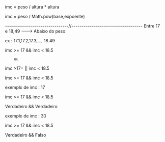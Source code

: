 # 

imc = peso / altura * altura

imc = peso / Math.pow(base,expoente)

--------------------------------//------------------------------------
Entre 17 e 18,49 ---> Abaixo do peso

ex : 17.1,17.2,17.3,..., 18.49

imc >= 17 && imc < 18.5

        ou

imc >17= || imc < 18.5


imc >= 17 && imc < 18.5

exemplo de imc : 17


imc >= 17 && imc < 18.5

 Verdadeiro  && Verdadeiro


 exemplo de imc : 30


imc >= 17 && imc < 18.5

 Verdadeiro  && Falso

 

